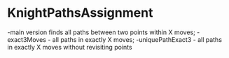 # KnightPathsAssignment
-main version finds all paths between two points within X moves;
-exact3Moves - all paths in exactly X moves;
-uniquePathExact3 - all paths in exactly X moves without revisiting points
